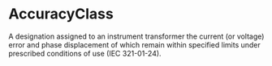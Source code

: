 AccuracyClass
=============

A designation assigned to an instrument transformer the current (or voltage) error and phase displacement of which remain within specified limits under prescribed conditions of use (IEC 321-01-24).
